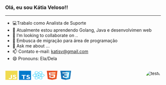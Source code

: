 ### Olá, eu sou Kátia Veloso!!


________________________________________________________________________________________

-  💻Trabalo como Analista de Suporte
- 🌱 Atualmente estou aprendendo Golang, Java e desenvolvimen web
- 👯 I’m looking to collaborate on ..
- 🤔 Embusca de migração para área de programação
- 💬 Ask me about ...
- 📫 Contato e-mail: katisv@gmail.com
- 😄 Pronouns: Ela/Dela


<div style="display: inline_block"><br>
  <img align="center" alt="Rafa-Js" height="30" width="40" src="https://raw.githubusercontent.com/devicons/devicon/master/icons/javascript/javascript-plain.svg">
  <img align="center" alt="Rafa-Ts" height="30" width="40" src="https://raw.githubusercontent.com/devicons/devicon/master/icons/typescript/typescript-plain.svg">
  <img align="center" alt="Rafa-React" height="30" width="40" src="https://raw.githubusercontent.com/devicons/devicon/master/icons/react/react-original.svg">
  <img align="center" alt="Rafa-HTML" height="30" width="40" src="https://raw.githubusercontent.com/devicons/devicon/master/icons/html5/html5-original.svg">
  <img align="center" alt="Rafa-CSS" height="30" width="40" src="https://raw.githubusercontent.com/devicons/devicon/master/icons/css3/css3-original.svg">


<img align="right" alt="teste" height="150" style="border-radius:50px;" src="https://user-images.githubusercontent.com/66650006/229376613-365fa376-c6b6-4c9a-858d-f4b9ba0814d4.gif">
</div>


       

